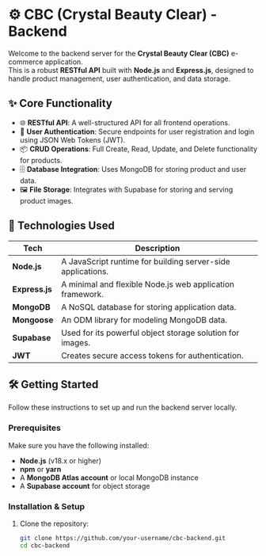 # ⚙️ CBC (Crystal Beauty Clear) - Backend

Welcome to the backend server for the **Crystal Beauty Clear (CBC)** e-commerce application.  
This is a robust **RESTful API** built with **Node.js** and **Express.js**, designed to handle product management, user authentication, and data storage.

## ✨ Core Functionality

- 🌐 **RESTful API**: A well-structured API for all frontend operations.  
- 🔐 **User Authentication**: Secure endpoints for user registration and login using JSON Web Tokens (JWT).  
- 📦 **CRUD Operations**: Full Create, Read, Update, and Delete functionality for products.  
- 🗄️ **Database Integration**: Uses MongoDB for storing product and user data.  
- 🖼️ **File Storage**: Integrates with Supabase for storing and serving product images.  


## 🚀 Technologies Used

| Tech         | Description |
|--------------|-------------|
| **Node.js**  | A JavaScript runtime for building server-side applications. |
| **Express.js** | A minimal and flexible Node.js web application framework. |
| **MongoDB**  | A NoSQL database for storing application data. |
| **Mongoose** | An ODM library for modeling MongoDB data. |
| **Supabase** | Used for its powerful object storage solution for images. |
| **JWT**      | Creates secure access tokens for authentication. |

## 🛠️ Getting Started

Follow these instructions to set up and run the backend server locally.

### Prerequisites
Make sure you have the following installed:
- **Node.js** (v18.x or higher)  
- **npm** or **yarn**  
- A **MongoDB Atlas account** or local MongoDB instance  
- A **Supabase account** for object storage  

### Installation & Setup

1. Clone the repository:
   ```bash
   git clone https://github.com/your-username/cbc-backend.git
   cd cbc-backend
